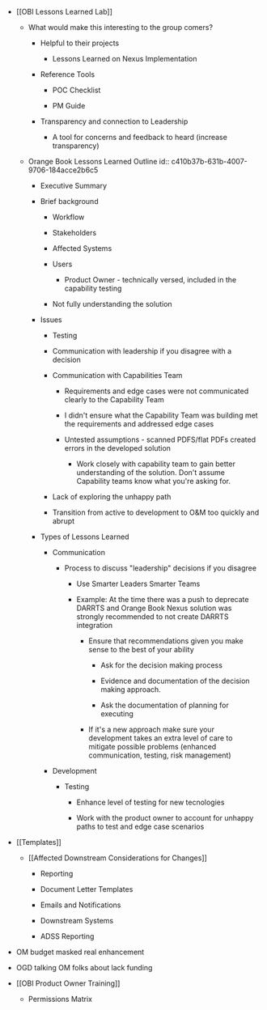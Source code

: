- [[OBI Lessons Learned Lab]]
	 - What would make this  interesting to the group comers?
		 - Helpful to their projects
			 - Lessons Learned on Nexus Implementation

		 - Reference Tools
			 - POC Checklist

			 - PM Guide

		 - Transparency and connection to Leadership
			 - A tool for concerns and feedback to heard (increase transparency)

	 - Orange Book Lessons Learned Outline
id:: c410b37b-631b-4007-9706-184acce2b6c5
		 - Executive Summary

		 - Brief background
			 - Workflow

			 - Stakeholders

			 - Affected Systems

			 - Users
				 - Product Owner - technically versed, included in the capability testing

			 - Not fully understanding the solution

		 - Issues
			 - Testing

			 - Communication with leadership if you disagree with a decision

			 - Communication with Capabilities Team
				 - Requirements and edge cases were not communicated clearly to the Capability Team

				 - I didn't ensure what the Capability Team was building met the requirements and addressed edge cases

				 - Untested assumptions - scanned  PDFS/flat PDFs created errors in the developed solution
					 - Work closely with capability team to gain better understanding of the solution. Don't assume Capability teams know what you're asking for.

			 - Lack of exploring the unhappy path

			 - Transition from active to development to O&M too quickly and abrupt

		 - Types of Lessons Learned
			 - Communication
				 - Process to discuss "leadership" decisions if you disagree
					 - Use Smarter Leaders Smarter Teams

					 - Example: At the time there was a push to deprecate  DARRTS and Orange Book Nexus solution was strongly recommended to not create DARRTS integration
						 - Ensure that recommendations given you make sense to the best of your ability
							 - Ask for the decision making process

							 - Evidence and documentation of the decision making approach.

							 - Ask the documentation of planning for executing  

						 - If it's a new approach make sure your development takes an extra level of care to mitigate possible problems (enhanced  communication, testing, risk management)

			 - Development
				 - Testing
					 - Enhance level of testing for new tecnologies

					 - Work with the product owner to account for unhappy paths to test and edge case scenarios

- [[Templates]]
	 - [[Affected Downstream Considerations for Changes]]
		 - Reporting

		 - Document Letter Templates

		 - Emails and Notifications

		 - Downstream Systems

		 - ADSS Reporting

- OM budget masked real enhancement

- OGD talking OM folks about lack funding

- [[OBI Product Owner Training]]
	 - Permissions Matrix
